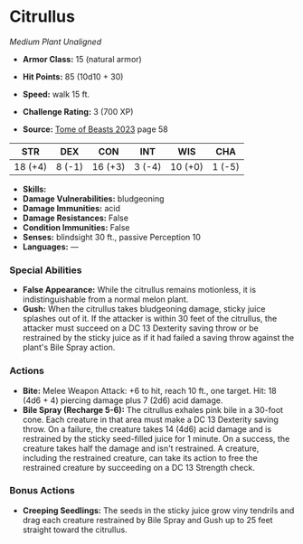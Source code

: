 # Citrullus

*Medium* *Plant* *Unaligned*

- **Armor Class:** 15 (natural armor)
- **Hit Points:** 85 (10d10 + 30)
- **Speed:** walk 15 ft.

- **Challenge Rating:** 3 (700 XP)
- **Source:** [Tome of Beasts 2023](https://koboldpress.com/kpstore/product/tome-of-beasts-1-2023-edition/) page 58

| STR | DEX | CON | INT | WIS | CHA |
| --- | --- | --- | --- | --- | --- |
| 18 (+4) | 8 (-1) | 16 (+3) | 3 (-4) | 10 (+0) | 1 (-5) |

- **Skills:** 
- **Damage Vulnerabilities:** bludgeoning
- **Damage Immunities:** acid
- **Damage Resistances:** False
- **Condition Immunities:** False
- **Senses:** blindsight 30 ft., passive Perception 10
- **Languages:** —

### Special Abilities

- **False Appearance:** While the citrullus remains motionless, it is indistinguishable from a normal melon plant.
- **Gush:** When the citrullus takes bludgeoning damage, sticky juice splashes out of it. If the attacker is within 30 feet of the citrullus, the attacker must succeed on a DC 13 Dexterity saving throw or be restrained by the sticky juice as if it had failed a saving throw against the plant's Bile Spray action.

### Actions

- **Bite:** Melee Weapon Attack: +6 to hit, reach 10 ft., one target. Hit: 18 (4d6 + 4) piercing damage plus 7 (2d6) acid damage.
- **Bile Spray (Recharge 5-6):** The citrullus exhales pink bile in a 30-foot cone. Each creature in that area must make a DC 13 Dexterity saving throw. On a failure, the creature takes 14 (4d6) acid damage and is restrained by the sticky seed-filled juice for 1 minute. On a success, the creature takes half the damage and isn't restrained. A creature, including the restrained creature, can take its action to free the restrained creature by succeeding on a DC 13 Strength check.

### Bonus Actions

- **Creeping Seedlings:** The seeds in the sticky juice grow viny tendrils and drag each creature restrained by Bile Spray and Gush up to 25 feet straight toward the citrullus.
